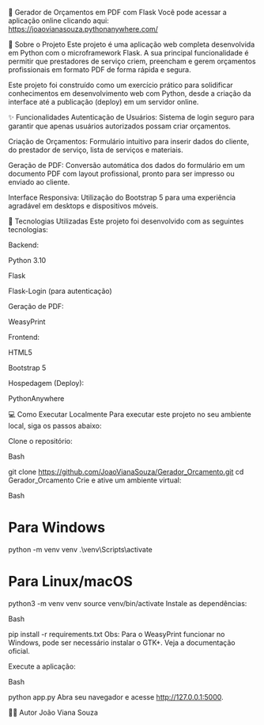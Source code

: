 📄 Gerador de Orçamentos em PDF com Flask
Você pode acessar a aplicação online clicando aqui: https://joaovianasouza.pythonanywhere.com/

📝 Sobre o Projeto
Este projeto é uma aplicação web completa desenvolvida em Python com o microframework Flask. A sua principal funcionalidade é permitir que prestadores de serviço criem, preencham e gerem orçamentos profissionais em formato PDF de forma rápida e segura.

Este projeto foi construído como um exercício prático para solidificar conhecimentos em desenvolvimento web com Python, desde a criação da interface até a publicação (deploy) em um servidor online.

✨ Funcionalidades
Autenticação de Usuários: Sistema de login seguro para garantir que apenas usuários autorizados possam criar orçamentos.

Criação de Orçamentos: Formulário intuitivo para inserir dados do cliente, do prestador de serviço, lista de serviços e materiais.

Geração de PDF: Conversão automática dos dados do formulário em um documento PDF com layout profissional, pronto para ser impresso ou enviado ao cliente.

Interface Responsiva: Utilização do Bootstrap 5 para uma experiência agradável em desktops e dispositivos móveis.

🚀 Tecnologias Utilizadas
Este projeto foi desenvolvido com as seguintes tecnologias:

Backend:

Python 3.10

Flask

Flask-Login (para autenticação)

Geração de PDF:

WeasyPrint

Frontend:

HTML5

Bootstrap 5

Hospedagem (Deploy):

PythonAnywhere

💻 Como Executar Localmente
Para executar este projeto no seu ambiente local, siga os passos abaixo:

Clone o repositório:

Bash

git clone https://github.com/JoaoVianaSouza/Gerador_Orcamento.git
cd Gerador_Orcamento
Crie e ative um ambiente virtual:

Bash

# Para Windows
python -m venv venv
.\venv\Scripts\activate

# Para Linux/macOS
python3 -m venv venv
source venv/bin/activate
Instale as dependências:

Bash

pip install -r requirements.txt
Obs: Para o WeasyPrint funcionar no Windows, pode ser necessário instalar o GTK+. Veja a documentação oficial.

Execute a aplicação:

Bash

python app.py
Abra seu navegador e acesse http://127.0.0.1:5000.

👨‍💻 Autor
João Viana Souza
